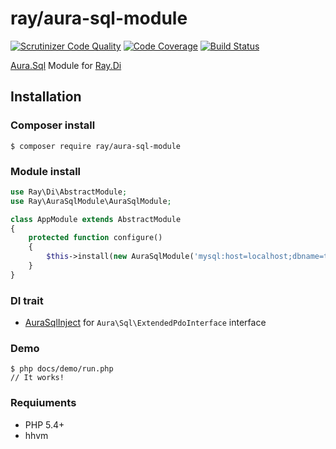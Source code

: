 # ray/aura-sql-module
[![Scrutinizer Code Quality](https://scrutinizer-ci.com/g/Ray-Di/Ray.AuraSqlModule/badges/quality-score.png?b=develop)](https://scrutinizer-ci.com/g/Ray-Di/Ray.AuraSqlModule/?branch=develop)
[![Code Coverage](https://scrutinizer-ci.com/g/Ray-Di/Ray.AuraSqlModule/badges/coverage.png?b=develop)](https://scrutinizer-ci.com/g/Ray-Di/Ray.AuraSqlModule/?branch=develop)
[![Build Status](https://travis-ci.org/Ray-Di/Ray.AuraSqlModule.svg?branch=master)](https://travis-ci.org/Ray-Di/Ray.AuraSqlModule)

[Aura.Sql](https://github.com/auraphp/Aura.Sql) Module for [Ray.Di](https://github.com/koriym/Ray.Di)

## Installation

### Composer install

    $ composer require ray/aura-sql-module
 
### Module install

```php
use Ray\Di\AbstractModule;
use Ray\AuraSqlModule\AuraSqlModule;

class AppModule extends AbstractModule
{
    protected function configure()
    {
        $this->install(new AuraSqlModule('mysql:host=localhost;dbname=test', 'username', 'password');
    }
}

```
### DI trait

 * [AuraSqlInject](https://github.com/Ray-DI/Ray.AuraSqlModule/blob/master/src/AuraSqlInject.php) for `Aura\Sql\ExtendedPdoInterface` interface
 
### Demo

    $ php docs/demo/run.php
    // It works!

### Requiuments

 * PHP 5.4+
 * hhvm
 
